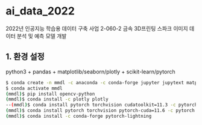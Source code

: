 # ai_data_2022
2022년 인공지능 학습용 데이터 구축 사업 2-060-2 금속 3D프린팅 스파크 이미지 데이터 분석 및 예측 모델 개발


## 1. 환경 설정

python3 + pandas + matplotlib/seaborn/plotly + scikit-learn/pytorch

```bash
$ conda create -n mmdl -c anaconda -c conda-forge jupyter jupytext matplotlib seaborn tqdm scipy pandas munch tensorboard scikit-learn pyarrow openpyxl
$ conda activate mmdl
(mmdl)$ pip install opencv-python
(mmdl)$ conda install -c plotly plotly
--(mmdl)$ conda install pytorch torchvision cudatoolkit=11.3 -c pytorch--
(mmdl)$ conda install pytorch torchvision pytorch-cuda=11.6 -c pytorch -c nvidia
(mmdl)$ conda install -c conda-forge pytorch-lightning 
```
